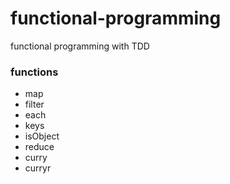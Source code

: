 # functional-programming
functional programming with TDD

### functions
- map
- filter
- each
- keys
- isObject
- reduce
- curry
- curryr
